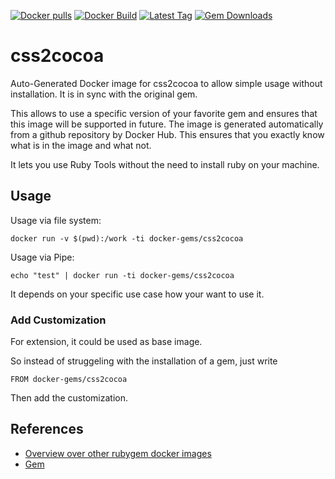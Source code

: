 [![Docker pulls](https://img.shields.io/docker/pulls/rubygem/css2cocoa.svg)](https://hub.docker.com/r/rubygem/css2cocoa/)
[![Docker Build](https://img.shields.io/docker/automated/rubygem/css2cocoa.svg)](https://hub.docker.com/r/rubygem/css2cocoa/)
[![Latest Tag](https://img.shields.io/github/tag/docker-rubygem/css2cocoa.svg)](https://hub.docker.com/r/rubygem/css2cocoa/)
[![Gem Downloads](https://img.shields.io/gem/dt/css2cocoa.svg)](https://rubygems.org/gems/css2cocoa/)
# css2cocoa

Auto-Generated Docker image for css2cocoa to allow simple usage without installation.
It is in sync with the original gem.

This allows to use a specific version of your favorite gem and ensures that this image will be supported in future.
The image is generated automatically from a github repository by Docker Hub.
This ensures that you exactly know what is in the image and what not.

It lets you use Ruby Tools without the need to install ruby on your machine.

## Usage

Usage via file system:

`docker run -v $(pwd):/work -ti docker-gems/css2cocoa`

Usage via Pipe:

`echo "test" | docker run -ti docker-gems/css2cocoa`

It depends on your specific use case how your want to use it.

### Add Customization

For extension, it could be used as base image.

So instead of struggeling with the installation of a gem, just write

`FROM docker-gems/css2cocoa`

Then add the customization.

## References

 - [Overview over other rubygem docker images](https://github.com/thinkbot/docker-rubygem)
 - [Gem](https://rubygems.org/gems/css2cocoa/)
